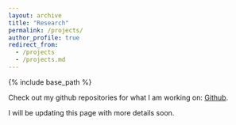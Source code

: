 ```yaml
---
layout: archive
title: "Research"
permalink: /projects/
author_profile: true
redirect_from: 
  - /projects
  - /projects.md
---
```


{% include base_path %}

Check out my github repositories for what I am working on: [Github](https://github.com/tianyi0216?tab=repositories).

I will be updating this page with more details soon.

